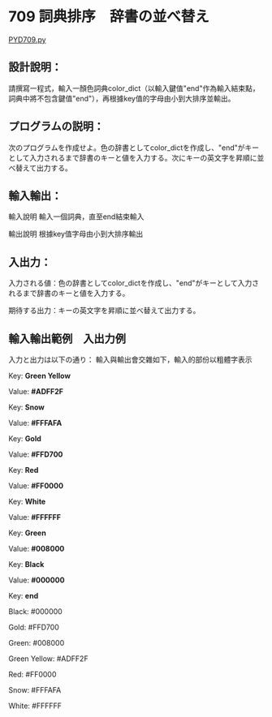 # 709 詞典排序　辞書の並べ替え

[PYD709.py](https://github.com/eclairsameal/TQC-Python/blob/master/%E7%AC%AC7%E9%A1%9E%EF%BC%9A%E6%95%B8%E7%B5%84%EF%BC%88Tuple%EF%BC%89%E3%80%81%E9%9B%86%E5%90%88%EF%BC%88Set%EF%BC%89%E4%BB%A5%E5%8F%8A%E8%A9%9E%E5%85%B8%EF%BC%88Dictionary%EF%BC%89/PYD709.py)

## 設計說明：
請撰寫一程式，輸入一顏色詞典color_dict（以輸入鍵值"end"作為輸入結束點，詞典中將不包含鍵值"end"），再根據key值的字母由小到大排序並輸出。

## プログラムの説明：
次のプログラムを作成せよ。色の辞書としてcolor_dictを作成し、"end"がキーとして入力されるまで辞書のキーと値を入力する。次にキーの英文字を昇順に並べ替えて出力する。

## 輸入輸出：
輸入說明
輸入一個詞典，直至end結束輸入

輸出說明
根據key值字母由小到大排序輸出


## 入出力：
入力される値：色の辞書としてcolor_dictを作成し、"end"がキーとして入力されるまで辞書のキーと値を入力する。

期待する出力：キーの英文字を昇順に並べ替えて出力する。

## 輸入輸出範例　入出力例

入力と出力は以下の通り：
輸入與輸出會交雜如下，輸入的部份以粗體字表示

Key: **Green Yellow**

Value: **#ADFF2F**

Key: **Snow**

Value: **#FFFAFA**

Key: **Gold**

Value: **#FFD700**

Key: **Red**

Value: **#FF0000**

Key: **White**

Value: **#FFFFFF**

Key: **Green**

Value: **#008000**

Key: **Black**

Value: **#000000**

Key: **end**

Black: #000000

Gold: #FFD700

Green: #008000

Green Yellow: #ADFF2F

Red: #FF0000

Snow: #FFFAFA

White: #FFFFFF

